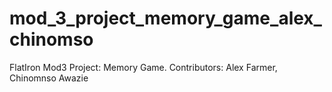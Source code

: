 # mod_3_project_memory_game_alex_chinomso
FlatIron Mod3 Project: Memory Game. Contributors: Alex Farmer, Chinomnso Awazie
